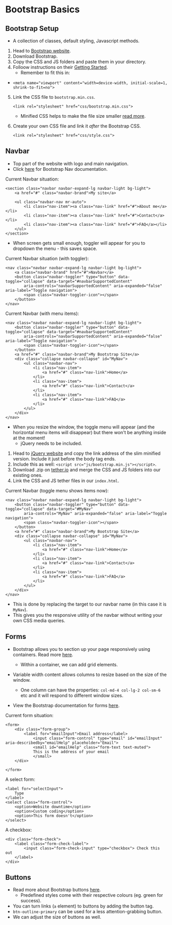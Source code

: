 # Bootstrap Basics

## Bootstrap Setup

- A collection of classes, default styling, Javascript methods.

1. Head to [Bootstrap website](https://getbootstrap.com/).
2. Download Bootstrap.
3. Copy the CSS and JS folders and paste them in your directory.
4. Folloow instructions on their [Getting Started](https://getbootstrap.com/docs/4.5/getting-started/introduction/).
   - Remember to fit this in: 
- 
    `<meta name="viewport" content="width=device-width, initial-scale=1, shrink-to-fit=no">`

5. Link the CSS file to `bootstrap.min.css`.
   
    `<link rel="stylesheet" href="css/bootstrap.min.css">`

   - Minified CSS helps to make the file size smaller [read more](https://www.quora.com/What-is-the-differnce-between-min-css-and-css-in-bootstrap-files#:~:text=min.,make%20the%20file%20size%20smaller.&text=css%20file%20is%20minimized%20version,the%20page%20load%20time%20too.).
  
6. Create your own CSS file and link it *after* the Bootstrap CSS.

    `<link rel="stylesheet" href="css/style.css">`

## Navbar

- Top part of the website with logo and main navigation.
- Click [here](https://getbootstrap.com/docs/4.5/components/navbar/) for Bootstrap Nav documentation.

Current Navbar situation:

    <section class="navbar navbar-expand-lg navbar-light bg-light">
        <a href="#" class="navbar-brand">My site</a>

        <ul class="navbar-nav mr-auto">
            <li class="nav-item"><a class="nav-link" href="#">About me</a></li>
            <li class="nav-item"><a class="nav-link" href="#">Contact</a></li>
            <li class="nav-item"><a class="nav-link" href="#">FAQ</a></li>
        </ul>
    </section>

- When screen gets small enough, toggler will appear for you to dropdown the menu - this saves space.

Current Navbar situation (with toggler):

    <nav class="navbar navbar-expand-lg navbar-light bg-light">
        <a class="navbar-brand" href="#">Navbar</a>
        <button class="navbar-toggler" type="button" data-toggle="collapse" data-target="#navbarSupportedContent"
            aria-controls="navbarSupportedContent" aria-expanded="false" aria-label="Toggle navigation">
            <span class="navbar-toggler-icon"></span>
        </button>
    </nav>

Current Navbar (with menu items):

    <nav class="navbar navbar-expand-lg navbar-light bg-light">
        <button class="navbar-toggler" type="button" data-toggle="collapse" data-target="#navbarSupportedContent"
            aria-controls="navbarSupportedContent" aria-expanded="false" aria-label="Toggle navigation">
            <span class="navbar-toggler-icon"></span>
        </button>
        <a href="#" class="navbar-brand">My Bootstrap Site</a>
        <div class="collapse navbar-collapse" id="MyNav">
            <ul class="navbar-nav">
                <li class="nav-item">
                    <a href="#" class="nav-link">Home</a>
                </li>
                <li class="nav-item">
                    <a href="#" class="nav-link">Contact</a>
                </li>
                <li class="nav-item">
                    <a href="#" class="nav-link">FAQ</a>
                </li>
            </ul>
        </div>
    </nav>

- When you resize the window, the toggle menu will appear (and the horizontal menu items will disappear) but there won't be anything inside at the moment!
  - jQuery needs to be included.

1. Head to [jQuery website](https://code.jquery.com/) and copy the link address of the slim minified version. Include it just before the body tag ends.
2. Include this as well: `<script src="js/bootstrap.min.js"></script>`.
3. Download .zip on [tether.io](http://tether.io/) and merge the CSS and JS folders into our existing ones.
4. Link the CSS and JS tether files in our `index.html`.

Current Navbar (toggle menu shows items now):

    <nav class="navbar navbar-expand-lg navbar-light bg-light">
        <button class="navbar-toggler" type="button" data-toggle="collapse" data-target="#MyNav"
            aria-controls="MyNav" aria-expanded="false" aria-label="Toggle navigation">
            <span class="navbar-toggler-icon"></span>
        </button>
        <a href="#" class="navbar-brand">My Bootstrap Site</a>
        <div class="collapse navbar-collapse" id="MyNav">
            <ul class="navbar-nav">
                <li class="nav-item">
                    <a href="#" class="nav-link">Home</a>
                </li>
                <li class="nav-item">
                    <a href="#" class="nav-link">Contact</a>
                </li>
                <li class="nav-item">
                    <a href="#" class="nav-link">FAQ</a>
                </li>
            </ul>
        </div>
    </nav>

- This is done by replacing the target to our navbar name (in this case it is `MyNav`).
- This gives you the responsive utility of the navbar without writing your own CSS media queries.

## Forms

- Bootstrap allows you to section up your page responsively using containers. Read more [here](https://getbootstrap.com/docs/4.5/layout/grid/).
  - Within a container, we can add grid elements.
- Variable width content allows columns to resize based on the size of the window.
  - One column can have the properties: `col-md-4 col-lg-2 col-sm-6` etc and it will respond to different window sizes.

- View the Bootstrap documentation for forms [here](https://getbootstrap.com/docs/4.5/components/forms/).

Current form situation:

    <form>
        <div class="form-group">
            <label for="emailInput">Email address</label>
                <input class="form-control" type="email" id="emailInput" aria-describedby="emailHelp" placeholder="Email">
                <small id="emailHelp" class="form-text text-muted">
                This is the address of your email
                </small>
        </div>
        
    </form>

A select form:

    <label for="selectInput">
        Type
    </label>
    <select class="form-control">
        <option>Website downtime</option>
        <option>Custom coding</option>
        <option>This form doesn't</option>
    </select>

A checkbox:

    <div class="form-check">
        <label class="form-check-label">
            <input class="form-check-input" type="checkbox"> Check this out
        </label>
    </div>

## Buttons

- Read more about Bootstrap buttons [here](https://getbootstrap.com/docs/4.5/components/buttons/).
  - Predefined styles come with their respective colours (eg. green for success).
- You can turn links (`a` element) to buttons by adding the button tag.
- `btn-outline-primary` can be used for a less attention-grabbing button.
- We can adjust the size of buttons as well.